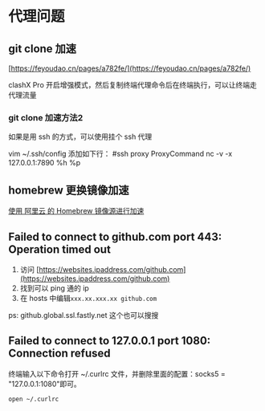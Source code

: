 # 代理问题

## git clone 加速

[https://feyoudao.cn/pages/a782fe/](https://feyoudao.cn/pages/a782fe/)

clashX Pro 开启增强模式，然后复制终端代理命令后在终端执行，可以让终端走代理流量

### git clone 加速方法2

如果是用 ssh 的方式，可以使用挂个 ssh 代理

vim ~/.ssh/config
添加如下行：
#ssh proxy
ProxyCommand nc -v -x 127.0.0.1:7890 %h %p

## homebrew 更换镜像加速

[使用 阿里云 的 Homebrew 镜像源进行加速](https://learnku.com/cs/wikis/39228)

## Failed to connect to github.com port 443: Operation timed out

1. 访问 [https://websites.ipaddress.com/github.com](https://websites.ipaddress.com/github.com)
2. 找到可以 ping 通的 ip
3. 在 hosts 中编辑`xxx.xx.xxx.xx github.com`

ps: github.global.ssl.fastly.net 这个也可以搜搜

## Failed to connect to 127.0.0.1 port 1080: Connection refused

终端输入以下命令打开 ~/.curlrc 文件，并删除里面的配置：socks5 = "127.0.0.1:1080"即可。

```
open ~/.curlrc
```
